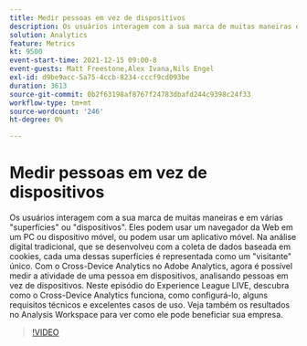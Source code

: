 ```yaml
---
title: Medir pessoas em vez de dispositivos
description: Os usuários interagem com a sua marca de muitas maneiras e em várias "superfícies" ou "dispositivos". Eles podem usar um navegador da Web em um PC ou dispositivo móvel, ou podem usar um aplicativo móvel. Na análise digital tradicional, que se desenvolveu com a coleta de dados baseada em cookies, cada uma dessas superfícies é representada como um "visitante" único. Com o Cross-Device Analytics no Adobe Analytics, agora é possível medir a atividade de uma pessoa em dispositivos, analisando pessoas em vez de dispositivos. Neste episódio do Experience League LIVE, descubra como o Cross-Device Analytics funciona, como configurá-lo, alguns requisitos técnicos e excelentes casos de uso. Veja também os resultados no Analysis Workspace para ver como ele pode beneficiar sua empresa.
solution: Analytics
feature: Metrics
kt: 9500
event-start-time: 2021-12-15 09:00-8
event-guests: Matt Freestone,Alex Ivana,Nils Engel
exl-id: d9be9acc-5a75-4ccb-8234-cccf9cd093be
duration: 3613
source-git-commit: 0b2f63198af8767f24783dbafd244c9398c24f33
workflow-type: tm+mt
source-wordcount: '246'
ht-degree: 0%

---
```


# Medir pessoas em vez de dispositivos

Os usuários interagem com a sua marca de muitas maneiras e em várias &quot;superfícies&quot; ou &quot;dispositivos&quot;. Eles podem usar um navegador da Web em um PC ou dispositivo móvel, ou podem usar um aplicativo móvel. Na análise digital tradicional, que se desenvolveu com a coleta de dados baseada em cookies, cada uma dessas superfícies é representada como um &quot;visitante&quot; único. Com o Cross-Device Analytics no Adobe Analytics, agora é possível medir a atividade de uma pessoa em dispositivos, analisando pessoas em vez de dispositivos. Neste episódio do Experience League LIVE, descubra como o Cross-Device Analytics funciona, como configurá-lo, alguns requisitos técnicos e excelentes casos de uso. Veja também os resultados no Analysis Workspace para ver como ele pode beneficiar sua empresa.


>[!VIDEO](https://video.tv.adobe.com/v/339318/?quality=12&learn=on)

